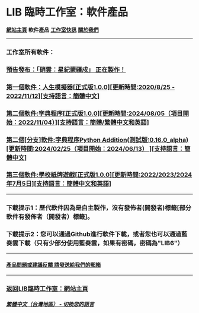 # LIB 臨時工作室：軟件產品
**[網站主頁](index)** **軟件產品** **[工作室快訊](News)** **[關於我們](About_us)**

------------

### 工作室所有軟件：

### [預告發布：「硝雲：星紀蒙疆戍」 正在製作！](SW-GBSC)
### [第一個軟件：人生模擬器[正式版1.0.0][更新時間:2020/8/25 - 2022/11/12][支持語言：簡體中文]](Life_Simulator)
### [第二個軟件:字典程序[正式版1.0.0][更新時間:2024/08/05（項目開始：2022/11/04）][支持語言：簡體/繁體中文和英語]](Chinese_dictionary)
### [第二個[分支]軟件:字典程序Python Addition(測試版:0.16.0_alpha)[更新時間:2024/02/25（項目開始：2024/06/13） ][支持語言：簡體中文]](Chinese_dictionary_Python)
### [第三個軟件:學校紙牌遊戲[正式版1.0.0][更新時間:2022/2023/2024年7月5日][支持語言：簡體中文和英語]](School_card_game)
------------

### 下載提示1：歷代軟件因為是自主製作，沒有發佈者(開發者)標籤[部分軟件有發佈者（開發者）標籤]。
### 下載提示2：您可以通過Github進行軟件下載，或者您也可以通過藍奏雲下載（只有少部分使用藍奏雲，如果有密碼，密碼為"LIB6"）
------------
#### [產品問題或建議反饋 請發送給我們的郵箱](mailto:LIB_Provisional_Studio@outlook.com)
------------
### [返回LIB臨時工作室：網站主頁](index)
##### [繁體中文（台灣地區） - 切換您的語言](https://libps.github.io/index)
